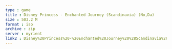 ```yaml
---
type : game
title : Disney Princess - Enchanted Journey (Scandinavia) (No,Da)
size : 503.2 M
format : iso
archive : zip
server : myrient
link2 : Disney%20Princess%20-%20Enchanted%20Journey%20%28Scandinavia%29%20%28No%2CDa%29
---
```

